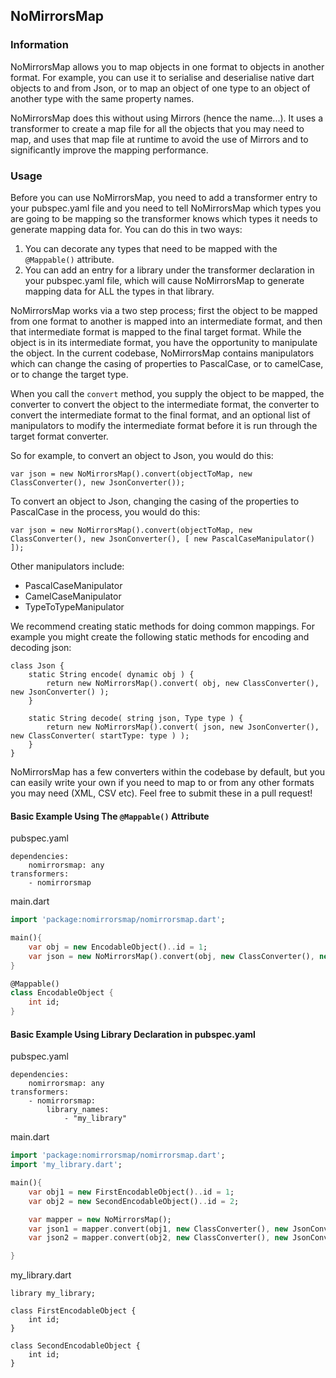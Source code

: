 ## NoMirrorsMap
### Information
NoMirrorsMap allows you to map objects in one format to objects in another format.  For example, you can use it to serialise and deserialise native dart objects to and from Json, or to map an object of one type to an object of another type with the same property names.

NoMirrorsMap does this without using Mirrors (hence the name...).  It uses a transformer to create a map file for all the objects that you may need to map, and uses that map file at runtime to avoid the use of Mirrors and to significantly improve the mapping performance.

### Usage

Before you can use NoMirrorsMap, you need to add a transformer entry to your pubspec.yaml file and you need to tell NoMirrorsMap which types you are going to be mapping so the transformer knows which types it needs to generate mapping data for.  You can do this in two ways:

1. You can decorate any types that need to be mapped with the `@Mappable()` attribute.
2. You can add an entry for a library under the transformer declaration in your pubspec.yaml file, which will cause NoMirrorsMap to generate mapping data for ALL the types in that library.

NoMirrorsMap works via a two step process; first the object to be mapped from one format to another is mapped into an intermediate format, and then that intermediate format is mapped to the final target format.  While the object is in its intermediate format, you have the opportunity to manipulate the object.  In the current codebase, NoMirrorsMap contains manipulators which can change the casing of properties to PascalCase, or to camelCase, or to change the target type.

When you call the `convert` method, you supply the object to be mapped, the converter to convert the object to the intermediate format, the converter to convert the intermediate format to the final format, and an optional list of manipulators to modify the intermediate format before it is run through the target format converter.

So for example, to convert an object to Json, you would do this:

```
var json = new NoMirrorsMap().convert(objectToMap, new ClassConverter(), new JsonConverter());
```

To convert an object to Json, changing the casing of the properties to PascalCase in the process, you would do this:

```
var json = new NoMirrorsMap().convert(objectToMap, new ClassConverter(), new JsonConverter(), [ new PascalCaseManipulator() ]);
```

Other manipulators include:
- PascalCaseManipulator
- CamelCaseManipulator
- TypeToTypeManipulator

We recommend creating static methods for doing common mappings.  For example you might create the following static methods for encoding and decoding json:

```
class Json {
	static String encode( dynamic obj ) {
    	return new NoMirrorsMap().convert( obj, new ClassConverter(), new JsonConverter() );
    }

    static String decode( string json, Type type ) {
    	return new NoMirrorsMap().convert( json, new JsonConverter(), new ClassConverter( startType: type ) );
    }
}
```

NoMirrorsMap has a few converters within the codebase by default, but you can easily write your own if you need to map to or from any other formats you may need (XML, CSV etc).  Feel free to submit these in a pull request!

#### Basic Example Using The `@Mappable()` Attribute
pubspec.yaml
```
dependencies:
	nomirrorsmap: any
transformers:
	- nomirrorsmap
```
main.dart
```dart
import 'package:nomirrorsmap/nomirrorsmap.dart';

main(){
	var obj = new EncodableObject()..id = 1;
	var json = new NoMirrorsMap().convert(obj, new ClassConverter(), new JsonConverter());
}

@Mappable()
class EncodableObject {
	int id;
}
```
#### Basic Example Using Library Declaration in pubspec.yaml


pubspec.yaml
```
dependencies:
	nomirrorsmap: any
transformers:
	- nomirrorsmap:
		library_names:
        	- "my_library"
```
main.dart
```dart
import 'package:nomirrorsmap/nomirrorsmap.dart';
import 'my_library.dart';

main(){
	var obj1 = new FirstEncodableObject()..id = 1;
    var obj2 = new SecondEncodableObject()..id = 2;

    var mapper = new NoMirrorsMap();
	var json1 = mapper.convert(obj1, new ClassConverter(), new JsonConverter());
    var json2 = mapper.convert(obj2, new ClassConverter(), new JsonConverter());

}
```
my_library.dart
```
library my_library;

class FirstEncodableObject {
	int id;
}

class SecondEncodableObject {
	int id;
}
```
